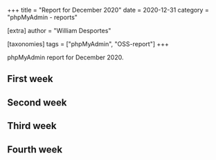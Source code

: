 +++
title = "Report for December 2020"
date = 2020-12-31
category = "phpMyAdmin - reports"

[extra]
author = "William Desportes"

[taxonomies]
tags = ["phpMyAdmin", "OSS-report"]
+++

phpMyAdmin report for December 2020.

<!-- more -->

## First week

## Second week

## Third week

## Fourth week
